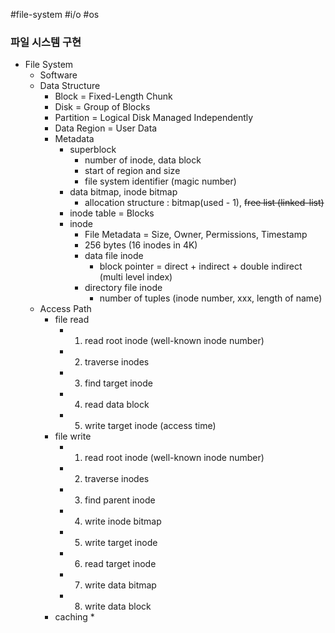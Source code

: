 #file-system #i/o #os 
### 파일 시스템 구현

* File System
	* Software
	* Data Structure
		* Block = Fixed-Length Chunk
		* Disk = Group of Blocks
		* Partition = Logical Disk Managed Independently
		* Data Region = User Data
		* Metadata
			* superblock
				* number of inode, data block
				* start of region and size
				* file system identifier (magic number)
			* data bitmap, inode bitmap
				* allocation structure : bitmap(used - 1), ~~free list (linked-list)~~
			* inode table = Blocks
			* inode
				* File Metadata = Size, Owner, Permissions, Timestamp
				* 256 bytes (16 inodes in 4K)
				* data file inode
					* block pointer = direct + indirect  + double indirect (multi level index)
				* directory file inode
					* number of tuples (inode number, xxx, length of name)
	* Access Path
		* file read
			* 1) read root inode (well-known inode number)
			* 2) traverse inodes
			* 3) find target inode
			* 4) read data block
			* 5) write target inode (access time)
		* file write
			* 1) read root inode (well-known inode number)
			* 2) traverse inodes
			* 3) find parent inode
			* 4) write inode bitmap
			* 5) write target inode
			* 6) read target inode
			* 7) write data bitmap
			* 8) write data block
		* caching
			* 